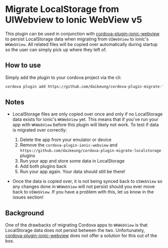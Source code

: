 # Migrate LocalStorage from UIWebview to Ionic WebView v5

This plugin can be used in conjunction with
[cordova-plugin-ionic-webview](https://github.com/ionic-team/cordova-plugin-ionic-webview)
to persist LocalStorage data when migrating from `UIWebView` to ionic's `WKWebView`. All related
files will be copied over automatically during startup so the user can simply pick up where they
left of.

## How to use

Simply add the plugin to your cordova project via the cli:
```sh
cordova plugin add https://github.com/daikeung/cordova-plugin-migrate-localstorage
```

## Notes

- LocalStorage files are only copied over once and only if no LocalStorage data exists for ionic's `WKWebView`
yet. This means that if you've run your app with `WKWebView` before this plugin will likely not work.
To test if data is migrated over correctly:
    1. Delete the app from your emulator or device
    2. Remove the `cordova-plugin-ionic-webview` and `https://github.com/daikeung/cordova-plugin-migrate-localstorage` plugins
    3. Run your app and store some data in LocalStorage
    4. Add both plugins back
    5. Run your app again. Your data should still be there!

- Once the data is copied over, it is not being synced back to `UIWebView` so any changes done in
`WKWebView` will not persist should you ever move back to `UIWebView`. If you have a problem with this,
let us know in the issues section!

## Background

One of the drawbacks of migrating Cordova apps to `WKWebView` is that LocalStorage data does
not persist between the two. Unfortunately,
[cordova-plugin-ionic-webview](https://github.com/ionic-team/cordova-plugin-ionic-webview)
does not offer a solution for this out of the box.
